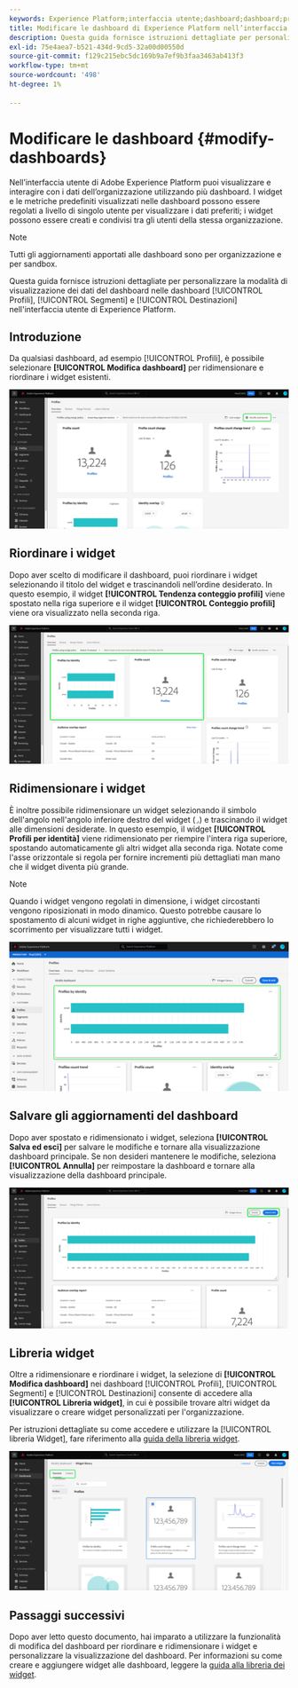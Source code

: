 ```yaml
---
keywords: Experience Platform;interfaccia utente;dashboard;dashboard;profili;segmenti;destinazioni;utilizzo licenze;;user interface;UI;dashboards;dashboard;profiles;segments;destinations
title: Modificare le dashboard di Experience Platform nell’interfaccia utente
description: Questa guida fornisce istruzioni dettagliate per personalizzare la modalità di visualizzazione dei dati Adobe Experience Platform dell’organizzazione nei dashboard.
exl-id: 75e4aea7-b521-434d-9cd5-32a00d00550d
source-git-commit: f129c215ebc5dc169b9a7ef9b3faa3463ab413f3
workflow-type: tm+mt
source-wordcount: '498'
ht-degree: 1%

---
```


# Modificare le dashboard {#modify-dashboards}

Nell’interfaccia utente di Adobe Experience Platform puoi visualizzare e interagire con i dati dell’organizzazione utilizzando più dashboard. I widget e le metriche predefiniti visualizzati nelle dashboard possono essere regolati a livello di singolo utente per visualizzare i dati preferiti; i widget possono essere creati e condivisi tra gli utenti della stessa organizzazione.

>[!NOTE]
>
>Tutti gli aggiornamenti apportati alle dashboard sono per organizzazione e per sandbox.

Questa guida fornisce istruzioni dettagliate per personalizzare la modalità di visualizzazione dei dati del dashboard nelle dashboard [!UICONTROL Profili], [!UICONTROL Segmenti] e [!UICONTROL Destinazioni] nell&#39;interfaccia utente di Experience Platform.

## Introduzione

Da qualsiasi dashboard, ad esempio [!UICONTROL Profili], è possibile selezionare **[!UICONTROL Modifica dashboard]** per ridimensionare e riordinare i widget esistenti.

![Dashboard dei profili con dashboard di modifica evidenziato.](../images/customization/modify-dashboard.png)

## Riordinare i widget

Dopo aver scelto di modificare il dashboard, puoi riordinare i widget selezionando il titolo del widget e trascinandoli nell’ordine desiderato. In questo esempio, il widget **[!UICONTROL Tendenza conteggio profili]** viene spostato nella riga superiore e il widget **[!UICONTROL Conteggio profili]** viene ora visualizzato nella seconda riga.

![Dashboard dei profili con due widget riordinati evidenziati.](../images/customization/move-widget.png)

## Ridimensionare i widget

È inoltre possibile ridimensionare un widget selezionando il simbolo dell&#39;angolo nell&#39;angolo inferiore destro del widget (`⌟`) e trascinando il widget alle dimensioni desiderate. In questo esempio, il widget **[!UICONTROL Profili per identità]** viene ridimensionato per riempire l&#39;intera riga superiore, spostando automaticamente gli altri widget alla seconda riga. Notate come l&#39;asse orizzontale si regola per fornire incrementi più dettagliati man mano che il widget diventa più grande.

>[!NOTE]
>
>Quando i widget vengono regolati in dimensione, i widget circostanti vengono riposizionati in modo dinamico. Questo potrebbe causare lo spostamento di alcuni widget in righe aggiuntive, che richiederebbero lo scorrimento per visualizzare tutti i widget.

![Dashboard dei profili con widget ridimensionato evidenziato.](../images/customization/resize-widget.png)

## Salvare gli aggiornamenti del dashboard

Dopo aver spostato e ridimensionato i widget, seleziona **[!UICONTROL Salva ed esci]** per salvare le modifiche e tornare alla visualizzazione dashboard principale. Se non desideri mantenere le modifiche, seleziona **[!UICONTROL Annulla]** per reimpostare la dashboard e tornare alla visualizzazione della dashboard principale.

![Dashboard dei profili con le opzioni Annulla e Salva ed Esci evidenziate.](../images/customization/save-changes.png)

## Libreria widget

Oltre a ridimensionare e riordinare i widget, la selezione di **[!UICONTROL Modifica dashboard]** nei dashboard [!UICONTROL Profili], [!UICONTROL Segmenti] e [!UICONTROL Destinazioni] consente di accedere alla **[!UICONTROL Libreria widget]**, in cui è possibile trovare altri widget da visualizzare o creare widget personalizzati per l&#39;organizzazione.

Per istruzioni dettagliate su come accedere e utilizzare la [!UICONTROL libreria Widget], fare riferimento alla [guida della libreria widget](widget-library.md).

![Area di lavoro della libreria widget con Standard e Personalizzato evidenziati.](../images/customization/widget-library.png)

## Passaggi successivi

Dopo aver letto questo documento, hai imparato a utilizzare la funzionalità di modifica del dashboard per riordinare e ridimensionare i widget e personalizzare la visualizzazione del dashboard. Per informazioni su come creare e aggiungere widget alle dashboard, leggere la [guida alla libreria dei widget](widget-library.md).
